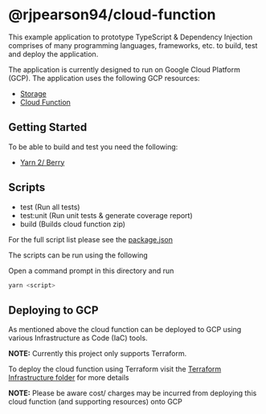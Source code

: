 # @rjpearson94/cloud-function

This example application to prototype TypeScript & Dependency Injection comprises of many programming languages, frameworks, etc. to build, test and deploy the application.

The application is currently designed to run on Google Cloud Platform (GCP). The application uses the following GCP resources:

- [Storage](https://cloud.google.com/storage/)
- [Cloud Function](https://cloud.google.com/functions/)

## Getting Started

To be able to build and test you need the following:

- [Yarn 2/ Berry](https://yarnpkg.com/)

## Scripts

- test (Run all tests)
- test:unit (Run unit tests & generate coverage report)
- build (Builds cloud function zip)

For the full script list please see the [package.json](./package.json)

The scripts can be run using the following

Open a command prompt in this directory and run

```sh
yarn <script>
```

## Deploying to GCP

As mentioned above the cloud function can be deployed to GCP using various Infrastructure as Code (IaC) tools.

**NOTE:** Currently this project only supports Terraform.

To deploy the cloud function using Terraform visit the [Terraform Infrastructure folder](./infrastructure/terraform) for more details

**NOTE:** Please be aware cost/ charges may be incurred from deploying this cloud function (and supporting resources) onto GCP
